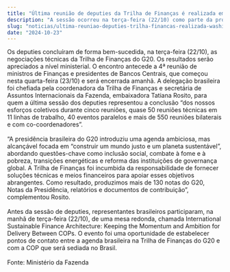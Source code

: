 ```yaml
---
title: "Última reunião de deputies da Trilha de Finanças é realizada em Washington e antecede encontro de nível ministerial"
description: "A sessão ocorreu na terça-feira (22/10) como parte da programação das Reuniões Anuais do FMI e do Banco Mundial"
slug: "noticias/ultima-reuniao-deputies-trilha-financas-realizada-washington-antecede-encontro-nivel-ministerial"
date: "2024-10-23"
---
```


Os deputies concluíram de forma bem-sucedida, na terça-feira (22/10), as negociações técnicas da Trilha de Finanças do G20. Os resultados serão apreciados a nível ministerial. O encontro antecede a 4ª reunião de ministros de Finanças e presidentes de Bancos Centrais, que começou nesta quarta-feira (23/10) e será encerrada amanhã. A delegação brasileira foi chefiada pela coordenadora da Trilha de Finanças e secretária de Assuntos Internacionais da Fazenda, embaixadora Tatiana Rosito, para quem a última sessão dos deputies representou a conclusão “dos nossos esforços coletivos durante cinco reuniões, quase 50 reuniões técnicas em 11 linhas de trabalho, 40 eventos paralelos e mais de 550 reuniões bilaterais e com co-coordenadores”.  
<br/>
“A presidência brasileira do G20 introduziu uma agenda ambiciosa, mas alcançável focada em “construir um mundo justo e um planeta sustentável”, abordando questões-chave como inclusão social, combate à fome e à pobreza, transições energéticas e reforma das instituições de governança global. A Trilha de Finanças foi incumbida da responsabilidade de fornecer soluções técnicas e meios financeiros para apoiar esses objetivos abrangentes. Como resultado, produzimos mais de 130 notas do G20, Notas da Presidência, relatórios e documentos de contribuição”, complementou Rosito.  
<br/>
Antes da sessão de deputies, representantes brasileiros participaram, na manhã de terça-feira (22/10), de uma mesa redonda, chamada International Sustainable Finance Architecture: Keeping the Momentum and Ambition for Delivery Between COPs. O evento foi uma oportunidade de estabelecer pontos de contato entre a agenda brasileira na Trilha de Finanças do G20 e com a COP que será sediada no Brasil.  
<br/>
Fonte: Ministério da Fazenda